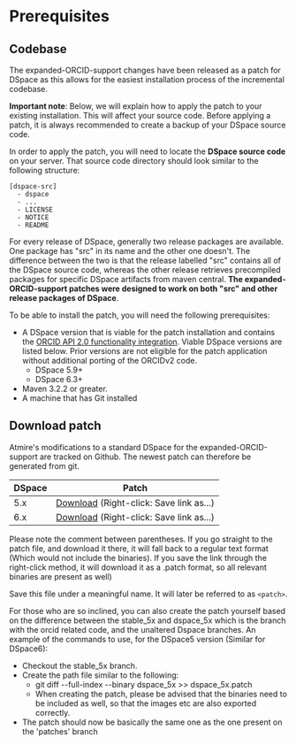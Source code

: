 # Prerequisites

## Codebase

The expanded-ORCID-support changes have been released as a patch for DSpace as this allows for the easiest installation process of the incremental codebase.

**__Important note__**: Below, we will explain how to apply the patch to your existing installation. This will affect your source code. Before applying a patch, it is always recommended to create a backup of your DSpace source code.

In order to apply the patch, you will need to locate the **DSpace source code** on your server. That source code directory should look similar to the following structure:

```
[dspace-src]
  - dspace
  - ...
  - LICENSE
  - NOTICE
  - README 
```

For every release of DSpace, generally two release packages are available. One package has "src" in its name and the other one doesn't. The difference between the two is that the release labelled "src" contains all of the DSpace source code, whereas the other release retrieves precompiled packages for specific DSpace artifacts from maven central. **The expanded-ORCID-support patches were designed to work on both "src" and other release packages of DSpace**.

To be able to install the patch, you will need the following prerequisites:

* A DSpace version that is viable for the patch installation and contains the [ORCID API 2.0 functionality integration](https://jira.duraspace.org/browse/DS-3447). Viable DSpace versions are listed below. Prior versions are not eligible for the patch application without additional porting of the ORCIDv2 code.
  * DSpace 5.9+
  * DSpace 6.3+
* Maven 3.2.2 or greater.
* A machine that has Git installed

## Download patch

Atmire's modifications to a standard DSpace for the expanded-ORCID-support are tracked on Github. The newest patch can therefore be generated from git.

| DSpace | Patch                                                                       |
| ------ | --------------------------------------------------------------------------- |
| 5.x    | [Download](https://github.com/atmire/expanded-ORCID-support/blob/master/patches/dspace_5x.patch) (Right-click: Save link as...)|
| 6.x    | [Download](https://github.com/atmire/expanded-ORCID-support/blob/master/patches/dspace_6x.patch) (Right-click: Save link as...)|

Please note the comment between parentheses. If you go straight to the patch file, and download it there, it will fall back to a regular text format (Which would not include the binaries). If you save the link through the right-click method, it will download it as a .patch format, so all relevant binaries are present as well)

Save this file under a meaningful name. It will later be referred to as `<patch>`.

For those who are so inclined, you can also create the patch yourself based on the difference between the stable_5x and dspace_5x which is the branch with the orcid related code, and the unaltered Dspace branches.
An example of the commands to use, for the DSpace5 version (Similar for DSpace6):
* Checkout the stable_5x branch.
* Create the path file similar to the following: 
    * git diff --full-index --binary dspace_5x >> dspace_5x.patch 
    * When creating the patch, please be advised that the binaries need to be included as well, so that the images etc are also exported correctly.
* The patch should now be basically the same one as the one present on the 'patches' branch
